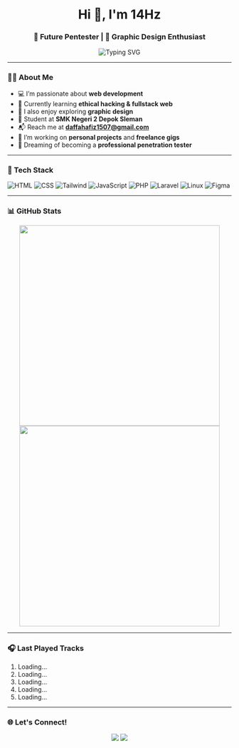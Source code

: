 <h1 align="center">Hi 👋, I'm 14Hz</h1>
<h3 align="center">🎯 Future Pentester | 🎨 Graphic Design Enthusiast</h3>

<p align="center">
  <img src="https://readme-typing-svg.demolab.com?font=Fira+Code&pause=1000&center=true&width=435&lines=Welcome+to+my+GitHub!;Passionate+about+web+and+security;Let%E2%80%99s+build+and+break+things+ethically!" alt="Typing SVG" />
</p>

---

### 🧑‍💻 About Me
- 💻 I’m passionate about **web development**
- 🧠 Currently learning **ethical hacking & fullstack web**
- 🎨 I also enjoy exploring **graphic design**
- 🏫 Student at **SMK Negeri 2 Depok Sleman**
- 📬 Reach me at **daffahafiz1507@gmail.com**
- 💼 I’m working on **personal projects** and **freelance gigs**
- 🎯 Dreaming of becoming a **professional penetration tester**

---

### 🔧 Tech Stack
![HTML](https://img.shields.io/badge/-HTML5-E34F26?style=flat&logo=html5&logoColor=white)
![CSS](https://img.shields.io/badge/-CSS3-1572B6?style=flat&logo=css3)
![Tailwind](https://img.shields.io/badge/-Tailwind-38B2AC?style=flat&logo=tailwind-css)
![JavaScript](https://img.shields.io/badge/-JavaScript-F7DF1E?style=flat&logo=javascript&logoColor=black)
![PHP](https://img.shields.io/badge/-PHP-777BB4?style=flat&logo=php&logoColor=white)
![Laravel](https://img.shields.io/badge/-Laravel-F05340?style=flat&logo=laravel)
![Linux](https://img.shields.io/badge/-Linux-FCC624?style=flat&logo=linux&logoColor=black)
![Figma](https://img.shields.io/badge/-Figma-black?style=flat&logo=figma)

---

### 📊 GitHub Stats
<p align="center">
  <img src="https://github-readme-stats.vercel.app/api?username=14Hz&show_icons=true&theme=radical" width="450"/>
  <img src="https://github-readme-streak-stats.herokuapp.com/?user=14Hz&theme=radical" width="450"/>
</p>

---

### 🎧 Last Played Tracks

1. Loading...
2. Loading...
3. Loading...
4. Loading...
5. Loading...

---

### 🌐 Let's Connect!
<p align="center">
  <a href="mailto:daffahafiz1507@gmail.com"><img src="https://img.shields.io/badge/-Email-red?style=flat&logo=gmail&logoColor=white" /></a>
  <a href="https://www.linkedin.com/in/daffa-hafidzudin-arsyad-a64b54328/"><img src="https://img.shields.io/badge/-LinkedIn-blue?style=flat&logo=linkedin&logoColor=white" /></a>
</p>
